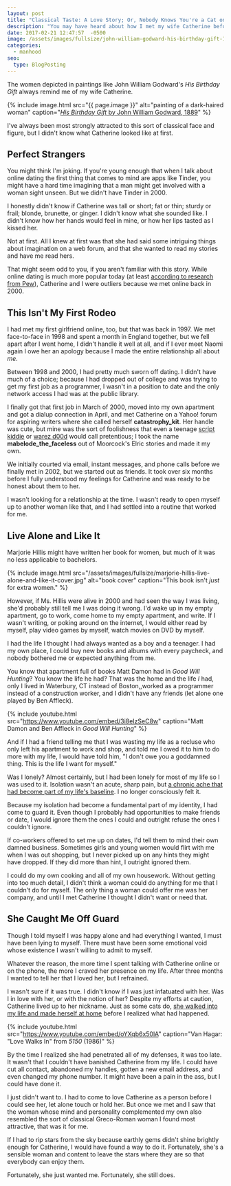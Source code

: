 ```yaml
---
layout: post
title: "Classical Taste: A Love Story; Or, Nobody Knows You're a Cat on the Internet"
description: "You may have heard about how I met my wife Catherine before, but I saw a painting that made me want to tell it again."
date: 2017-02-21 12:47:57  -0500
image: /assets/images/fullsize/john-william-godward-his-birthday-gift-1889.jpg
categories: 
  - manhood
seo:
  type: BlogPosting
---
```

The women depicted in paintings like John William Godward's _His Birthday Gift_ always remind me of my wife Catherine. 

{% include image.html src="{{ page.image }}" alt="painting of a dark-haired woman" caption="[*His Birthday Gift* by John William Godward, 1889](https://www.wikiart.org/en/john-william-godward/his-birthday-gift-1889)" %}

I've always been most strongly attracted to this sort of classical face and figure, but I didn't know what Catherine looked like at first.

## Perfect Strangers

You might think I'm joking. If you're young enough that when I talk about online dating the first thing that comes to mind are apps like Tinder, you might have a hard time imagining that a man might get involved with a woman sight unseen. But we didn't have Tinder in 2000. 

I honestly didn't know if Catherine was tall or short; fat or thin; sturdy or frail; blonde, brunette, or ginger. I didn't know what she sounded like. I didn't know how her hands would feel in mine, or how her lips tasted as I kissed her.

Not at first. All I knew at first was that she had said some intriguing things about imagination on a web forum, and that she wanted to read my stories and have me read hers.

That might seem odd to you, if you aren't familiar with this story. While online dating is much more popular today (at least [according to research from Pew](https://www.pewresearch.org/fact-tank/2016/02/29/5-facts-about-online-dating/)), Catherine and I were outliers because we met online back in 2000.

## This Isn't My First Rodeo

I had met my first girlfriend online, too, but that was back in 1997. We met face-to-face in 1998 and spent a month in England together, but we fell apart after I went home, I didn't handle it well at all, and if I ever meet Naomi again I owe her an apology because I made the entire relationship all about *me*.

Between 1998 and 2000, I had pretty much sworn off dating. I didn't have much of a choice;  because I had dropped out of college and was trying to get my first job as a programmer, I wasn't in a position to date and the only network access I had was at the public library.

I finally got that first job in March of 2000, moved into my own apartment and got a dialup connection in April, and met Catherine on a Yahoo! forum for aspiring writers where she called herself **catastrophy_kit**. Her handle was cute, but mine was the sort of foolishness that even a teenage [script kiddie](http://www.retrologic.com/jargon/S/script-kiddies.html) or [warez d00d](http://www.retrologic.com/jargon/W/warez-d00dz.html) would call pretentious; I took the name **mabelode\_the\_faceless** out of Moorcock's Elric stories and made it my own.

We initially courted via email, instant messages, and phone calls before we finally met in 2002, but we started out as friends. It took over six months before I fully understood my feelings for Catherine and was ready to be honest about them to her.

I wasn't looking for a relationship at the time. I wasn't ready to open myself up to another woman like that, and I had settled into a routine that worked for me. 

## Live Alone and Like It

Marjorie Hillis might have written her book for women, but much of it was no less applicable to bachelors.

{% include image.html src="/assets/images/fullsize/marjorie-hillis-live-alone-and-like-it-cover.jpg" alt="book cover" caption="This book isn't *just* for extra women." %}

However, if Ms. Hillis were alive in 2000 and had seen the way I was living, she'd probably still tell me I was doing it wrong. I'd wake up in my empty apartment, go to work, come home to my empty apartment, and write. If I wasn't writing, or poking around on the internet, I would either read by myself, play video games by myself, watch movies on DVD by myself.

I had the life I thought I had always wanted as a boy and a teenager. I had my own place, l could buy new books and albums with every paycheck, and nobody bothered me or expected anything from me.

You know that apartment full of books Matt Damon had in *Good Will Hunting*? You know the life he had? That was the home and the life *I* had, only I lived in Waterbury, CT instead of Boston,,worked as a programmer instead of a construction worker, and I didn't have any friends (let alone one played by Ben Affleck).

{% include youtube.html src="https://www.youtube.com/embed/3i8eIzSeC8w" caption="Matt Damon and Ben Affleck in *Good Will Hunting*" %}

And if I had a friend telling me that I was wasting my life as a recluse who only left his apartment to work and shop, and told me I owed it to him to do more with my life, I would have told him, "I don't owe you a goddamned thing. This is the life I want for myself."

Was I lonely? Almost certainly, but I had been lonely for most of my life so I was used to it. Isolation wasn't an acute, sharp pain, but [a chronic ache that had become part of my life's baseline](http://science.howstuffworks.com/life/inside-the-mind/emotions/isolation-effects.htm). I no longer consciously felt it.

Because my isolation had become a fundamental part of my identity, I had come to guard it. Even though I probably had opportunities to make friends or date, I would ignore them the ones I could and outright refuse the ones I couldn't ignore. 

If co-workers offered to set me up on dates, I'd tell them to mind their own damned business. Sometimes girls and young women would flirt with me when I was out shopping, but I never picked up on any hints they might have dropped. If they did more than hint, I outright ignored them. 

I could do my own cooking and all of my own housework. Without getting into too much detail, I didn't think a woman could do anything for me that I couldn't do for myself. The only thing a woman could offer me was her company, and until I met Catherine I thought I didn't want or need that.

## She Caught Me Off Guard

Though I told myself I was happy alone and had everything I wanted, I must have been lying to myself. There must have been some emotional void whose existence I wasn't willing to admit to myself.

Whatever the reason, the more time I spent talking with Catherine online or on the phone, the more I craved her presence on my life. After three months I wanted to tell her that I loved her, but I refrained. 

I wasn't sure if it was true. I didn't know if I was just infatuated with her. Was I in love with her, or with the notion of her? Despite my efforts at caution, Catherine lived up to her nickname. Just as some cats do, [she walked into my life and made herself at home](https://www.families.com/blog/you-know-youve-been-adopted-by-a-cat-when) before I realized what had happened.

{% include youtube.html src="https://www.youtube.com/embed/oYXqb6x50lA" caption="Van Hagar: &quot;Love Walks In&quot; from *5150* (1986)" %}

By the time I realized she had penetrated all of my defenses, it was too late. It wasn't that I couldn't have banished Catherine from my life. I could have cut all contact, abandoned my handles, gotten a new email address, and even changed my phone number. It might have been a pain in the ass, but I could have done it.

I just didn't want to. I had to come to love Catherine as a person before I could see her, let alone touch or hold her. But once we met and I saw that the woman whose mind and personality complemented my own also resembled the sort of classical Greco-Roman woman I found most attractive, that was it for me.

If I had to rip stars from the sky because earthly gems didn't shine brightly enough for Catherine, I would have found a way to do it. Fortunately, she's a sensible woman and content to leave the stars where they are so that everybody can enjoy them.

Fortunately, she just wanted me. Fortunately, she still does.
